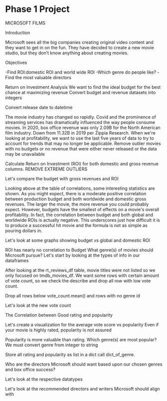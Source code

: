 # Phase 1 Project 

MICROSOFT FILMS

Introduction

Microsoft sees all the big companies creating original video content and they want to get in on the fun. They have decided to create a new movie studio, but they don’t know anything about creating movies.

Objectives

-Find ROI:domestic ROI and world wide ROI 
-Which genre do people like?
-Find the most valuable directors

Return on Investment Analysis
We want to find the ideal budget for the best chance at maximizing revenue
Convert budget and revenue datasets into integers

Convert release date to datetime

The movie industry has changed so rapidly. Covid and the prominence of streaming services has dramatically influenced the way people consume movies. In 2020, box office revenue was only 2.09B for the North American film industry. Down from 11.32B in 2019 per Zippia Research. When we're looking at profitability, we want to use the last five years of data to try to account for trends that may no longer be applicable.
Remove outlier movies with no budgets or no revenue that were either never released or the data may be unavailable

Calculate Return on Investment (ROI) for both domestic and gross revenue columns. REMOVE EXTREME OUTLIERS

Let's compare the budget with gross revenues and ROI

Looking above at the table of correlations, some interesting statistics are shown. As you might expect, there is a moderate positive correlation between production budget and both worldwide and domestic gross revenues. The larger the movie, the more revenue you could probably expect. However, budgets have the smallest of effects on a movie's overall profitability. In fact, the correlation between budget and both global and worldwide ROIs is actually negative. This underscores just how difficult it is to produce a successful hit movie and the formula is not as simple as pouring dollars in.

Let's look at some graphs showing budget vs global and domestic ROI

ROI has nearly no correlation to Budget
What genre(s) of movies should Microsoft pursue?
Let's start by looking at the types of info in our dataframes

After looking at the rt_reviews_df table, movie titles were not listed so we only focused on tmdb_movies_df. We want some rows with certain amount of vote count, so we check the describe and drop all row with low vote count.

Drop all rows below vote_count.mean() and rows with no genre id

Let's look at the new vote count

The Correlation between Good rating and popularity

Let's create a visualization for the average vote score vs popularity
Even if your movie is highly rated, popularity is not assured

Popularity is more valuable than rating. Which genre(s) are most popular?
We must convert genre from integer to string

Store all rating and popularity as list in a dict call dict_of_genre.

Who are the directors Microsoft should want based upon our chosen genres and box office success?

Let's look at the respective datatypes

Let's look at the recommended directors and writers Microsoft should align with
